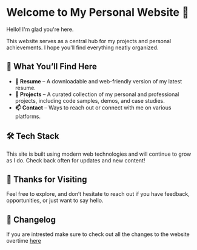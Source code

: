 # Welcome to My Personal Website 👋

Hello! I'm glad you're here.

This website serves as a central hub for my projects and personal achievements. I hope you'll find everything neatly organized.

## 🔧 What You’ll Find Here

- **💼 Resume** – A downloadable and web-friendly version of my latest resume.
- **🚀 Projects** – A curated collection of my personal and professional projects, including code samples, demos, and case studies.
- **📫 Contact** – Ways to reach out or connect with me on various platforms.

## 🛠 Tech Stack

This site is built using modern web technologies and will continue to grow as I do. Check back often for updates and new content!

## 🙌 Thanks for Visiting

Feel free to explore, and don’t hesitate to reach out if you have feedback, opportunities, or just want to say hello.

## 📝 Changelog

If you are intrested make sure to check out all the changes to the website overtime [here](./CHANGELOG.md)
